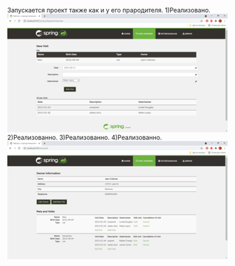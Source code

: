 Запускается проект также как и у его прародителя. 
1)Реализовано.
![img_1.png](img_1.png)
2)Реализованно. 
3)Реализованно. 
4)Реализованно.
![img_2.png](img_2.png)
